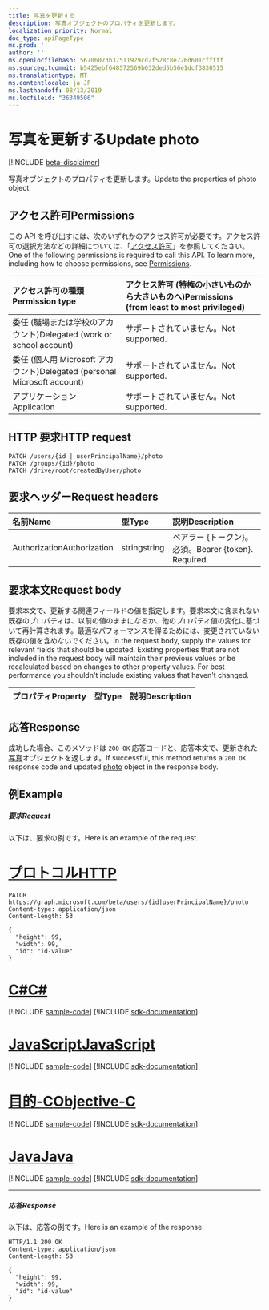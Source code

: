```yaml
---
title: 写真を更新する
description: 写真オブジェクトのプロパティを更新します。
localization_priority: Normal
doc_type: apiPageType
ms.prod: ''
author: ''
ms.openlocfilehash: 56706073b37511929cd2f528c8e726d601cfffff
ms.sourcegitcommit: b5425ebf648572569b032ded5b56e1dcf3830515
ms.translationtype: MT
ms.contentlocale: ja-JP
ms.lasthandoff: 08/13/2019
ms.locfileid: "36349506"
---
```

# <a name="update-photo"></a><span data-ttu-id="8ef65-103">写真を更新する</span><span class="sxs-lookup"><span data-stu-id="8ef65-103">Update photo</span></span>

[!INCLUDE [beta-disclaimer](../../includes/beta-disclaimer.md)]

<span data-ttu-id="8ef65-104">写真オブジェクトのプロパティを更新します。</span><span class="sxs-lookup"><span data-stu-id="8ef65-104">Update the properties of photo object.</span></span>
## <a name="permissions"></a><span data-ttu-id="8ef65-105">アクセス許可</span><span class="sxs-lookup"><span data-stu-id="8ef65-105">Permissions</span></span>
<span data-ttu-id="8ef65-p101">この API を呼び出すには、次のいずれかのアクセス許可が必要です。アクセス許可の選択方法などの詳細については、「[アクセス許可](/graph/permissions-reference)」を参照してください。</span><span class="sxs-lookup"><span data-stu-id="8ef65-p101">One of the following permissions is required to call this API. To learn more, including how to choose permissions, see [Permissions](/graph/permissions-reference).</span></span>

|<span data-ttu-id="8ef65-108">アクセス許可の種類</span><span class="sxs-lookup"><span data-stu-id="8ef65-108">Permission type</span></span>      | <span data-ttu-id="8ef65-109">アクセス許可 (特権の小さいものから大きいものへ)</span><span class="sxs-lookup"><span data-stu-id="8ef65-109">Permissions (from least to most privileged)</span></span>              |
|:--------------------|:---------------------------------------------------------|
|<span data-ttu-id="8ef65-110">委任 (職場または学校のアカウント)</span><span class="sxs-lookup"><span data-stu-id="8ef65-110">Delegated (work or school account)</span></span> | <span data-ttu-id="8ef65-111">サポートされていません。</span><span class="sxs-lookup"><span data-stu-id="8ef65-111">Not supported.</span></span>    |
|<span data-ttu-id="8ef65-112">委任 (個人用 Microsoft アカウント)</span><span class="sxs-lookup"><span data-stu-id="8ef65-112">Delegated (personal Microsoft account)</span></span> | <span data-ttu-id="8ef65-113">サポートされていません。</span><span class="sxs-lookup"><span data-stu-id="8ef65-113">Not supported.</span></span>    |
|<span data-ttu-id="8ef65-114">アプリケーション</span><span class="sxs-lookup"><span data-stu-id="8ef65-114">Application</span></span> | <span data-ttu-id="8ef65-115">サポートされていません。</span><span class="sxs-lookup"><span data-stu-id="8ef65-115">Not supported.</span></span> |

## <a name="http-request"></a><span data-ttu-id="8ef65-116">HTTP 要求</span><span class="sxs-lookup"><span data-stu-id="8ef65-116">HTTP request</span></span>
<!-- { "blockType": "ignored" } -->
```http
PATCH /users/{id | userPrincipalName}/photo
PATCH /groups/{id}/photo
PATCH /drive/root/createdByUser/photo
```

## <a name="request-headers"></a><span data-ttu-id="8ef65-117">要求ヘッダー</span><span class="sxs-lookup"><span data-stu-id="8ef65-117">Request headers</span></span>
| <span data-ttu-id="8ef65-118">名前</span><span class="sxs-lookup"><span data-stu-id="8ef65-118">Name</span></span>       | <span data-ttu-id="8ef65-119">型</span><span class="sxs-lookup"><span data-stu-id="8ef65-119">Type</span></span> | <span data-ttu-id="8ef65-120">説明</span><span class="sxs-lookup"><span data-stu-id="8ef65-120">Description</span></span>|
|:-----------|:------|:----------|
| <span data-ttu-id="8ef65-121">Authorization</span><span class="sxs-lookup"><span data-stu-id="8ef65-121">Authorization</span></span>  | <span data-ttu-id="8ef65-122">string</span><span class="sxs-lookup"><span data-stu-id="8ef65-122">string</span></span>  | <span data-ttu-id="8ef65-p102">ベアラー {トークン}。必須。</span><span class="sxs-lookup"><span data-stu-id="8ef65-p102">Bearer {token}. Required.</span></span> |

## <a name="request-body"></a><span data-ttu-id="8ef65-125">要求本文</span><span class="sxs-lookup"><span data-stu-id="8ef65-125">Request body</span></span>
<span data-ttu-id="8ef65-p103">要求本文で、更新する関連フィールドの値を指定します。要求本文に含まれない既存のプロパティは、以前の値のままになるか、他のプロパティ値の変化に基づいて再計算されます。最適なパフォーマンスを得るためには、変更されていない既存の値を含めないでください。</span><span class="sxs-lookup"><span data-stu-id="8ef65-p103">In the request body, supply the values for relevant fields that should be updated. Existing properties that are not included in the request body will maintain their previous values or be recalculated based on changes to other property values. For best performance you shouldn't include existing values that haven't changed.</span></span>

| <span data-ttu-id="8ef65-129">プロパティ</span><span class="sxs-lookup"><span data-stu-id="8ef65-129">Property</span></span>     | <span data-ttu-id="8ef65-130">型</span><span class="sxs-lookup"><span data-stu-id="8ef65-130">Type</span></span>   |<span data-ttu-id="8ef65-131">説明</span><span class="sxs-lookup"><span data-stu-id="8ef65-131">Description</span></span>|
|:---------------|:--------|:----------|

## <a name="response"></a><span data-ttu-id="8ef65-132">応答</span><span class="sxs-lookup"><span data-stu-id="8ef65-132">Response</span></span>

<span data-ttu-id="8ef65-133">成功した場合、このメソッドは `200 OK` 応答コードと、応答本文で、更新された[写真](../resources/photo.md)オブジェクトを返します。</span><span class="sxs-lookup"><span data-stu-id="8ef65-133">If successful, this method returns a `200 OK` response code and updated [photo](../resources/photo.md) object in the response body.</span></span>
## <a name="example"></a><span data-ttu-id="8ef65-134">例</span><span class="sxs-lookup"><span data-stu-id="8ef65-134">Example</span></span>
##### <a name="request"></a><span data-ttu-id="8ef65-135">要求</span><span class="sxs-lookup"><span data-stu-id="8ef65-135">Request</span></span>
<span data-ttu-id="8ef65-136">以下は、要求の例です。</span><span class="sxs-lookup"><span data-stu-id="8ef65-136">Here is an example of the request.</span></span>

# <a name="httptabhttp"></a>[<span data-ttu-id="8ef65-137">プロトコル</span><span class="sxs-lookup"><span data-stu-id="8ef65-137">HTTP</span></span>](#tab/http)
<!-- {
  "blockType": "request",
  "name": "update_photo"
}-->
```http
PATCH https://graph.microsoft.com/beta/users/{id|userPrincipalName}/photo
Content-type: application/json
Content-length: 53

{
  "height": 99,
  "width": 99,
  "id": "id-value"
}
```
# <a name="ctabcsharp"></a>[<span data-ttu-id="8ef65-138">C#</span><span class="sxs-lookup"><span data-stu-id="8ef65-138">C#</span></span>](#tab/csharp)
[!INCLUDE [sample-code](../includes/snippets/csharp/update-photo-csharp-snippets.md)]
[!INCLUDE [sdk-documentation](../includes/snippets/snippets-sdk-documentation-link.md)]

# <a name="javascripttabjavascript"></a>[<span data-ttu-id="8ef65-139">JavaScript</span><span class="sxs-lookup"><span data-stu-id="8ef65-139">JavaScript</span></span>](#tab/javascript)
[!INCLUDE [sample-code](../includes/snippets/javascript/update-photo-javascript-snippets.md)]
[!INCLUDE [sdk-documentation](../includes/snippets/snippets-sdk-documentation-link.md)]

# <a name="objective-ctabobjc"></a>[<span data-ttu-id="8ef65-140">目的-C</span><span class="sxs-lookup"><span data-stu-id="8ef65-140">Objective-C</span></span>](#tab/objc)
[!INCLUDE [sample-code](../includes/snippets/objc/update-photo-objc-snippets.md)]
[!INCLUDE [sdk-documentation](../includes/snippets/snippets-sdk-documentation-link.md)]

# <a name="javatabjava"></a>[<span data-ttu-id="8ef65-141">Java</span><span class="sxs-lookup"><span data-stu-id="8ef65-141">Java</span></span>](#tab/java)
[!INCLUDE [sample-code](../includes/snippets/java/update-photo-java-snippets.md)]
[!INCLUDE [sdk-documentation](../includes/snippets/snippets-sdk-documentation-link.md)]

---

##### <a name="response"></a><span data-ttu-id="8ef65-142">応答</span><span class="sxs-lookup"><span data-stu-id="8ef65-142">Response</span></span>
<span data-ttu-id="8ef65-143">以下は、応答の例です。</span><span class="sxs-lookup"><span data-stu-id="8ef65-143">Here is an example of the response.</span></span>
<!-- {
  "blockType": "response",
  "truncated": false,
  "@odata.type": "microsoft.graph.profilePhoto"
} -->
```http
HTTP/1.1 200 OK
Content-type: application/json
Content-length: 53

{
  "height": 99,
  "width": 99,
  "id": "id-value"
}
```

<!-- uuid: 8fcb5dbc-d5aa-4681-8e31-b001d5168d79
2015-10-25 14:57:30 UTC -->
<!--
{
  "type": "#page.annotation",
  "description": "Update photo",
  "keywords": "",
  "section": "documentation",
  "tocPath": "",
  "suppressions": [
  ]
}
-->
